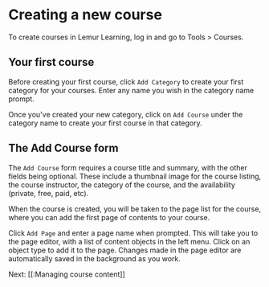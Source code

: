 # Creating a new course

To create courses in Lemur Learning, log in and go to Tools > Courses.

## Your first course

Before creating your first course, click `Add Category` to create your first category for your courses. Enter any name you wish in the category name prompt.

Once you've created your new category, click on `Add Course` under the category name to create your first course in that category.

## The Add Course form

The `Add Course` form requires a course title and summary, with the other fields being optional. These include a thumbnail image for the course listing, the course instructor, the category of the course, and the availability (private, free, paid, etc).

When the course is created, you will be taken to the page list for the course, where you can add the first page of contents to your course.

Click `Add Page` and enter a page name when prompted. This will take you to the page editor, with a list of content objects in the left menu. Click on an object type to add it to the page. Changes made in the page editor are automatically saved in the background as you work.

Next: [[:Managing course content]]